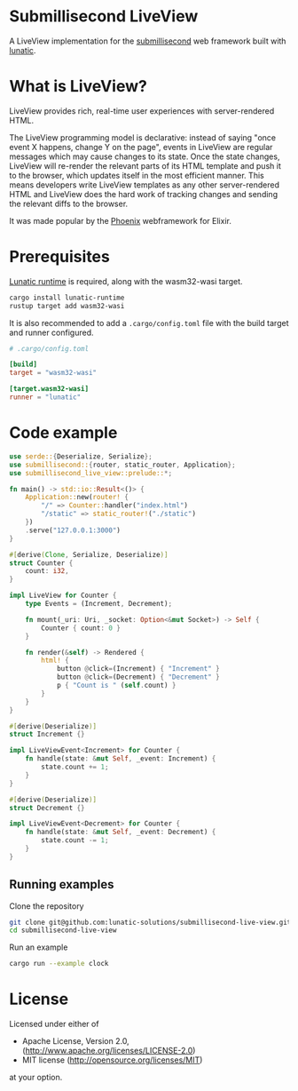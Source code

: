 # Submillisecond LiveView

A LiveView implementation for the [submillisecond] web framework built with [lunatic].

# What is LiveView?

LiveView provides rich, real-time user experiences with server-rendered HTML.

The LiveView programming model is declarative: instead of saying "once event X happens, change Y on the page",
events in LiveView are regular messages which may cause changes to its state. Once the state changes,
LiveView will re-render the relevant parts of its HTML template and push it to the browser,
which updates itself in the most efficient manner.
This means developers write LiveView templates as any other server-rendered HTML and LiveView does the hard work
of tracking changes and sending the relevant diffs to the browser.

It was made popular by the [Phoenix] webframework for Elixir.

[phoenix]: https://hexdocs.pm/phoenix_live_view/Phoenix.LiveView.html

# Prerequisites

[Lunatic runtime] is required, along with the wasm32-wasi target.

```bash
cargo install lunatic-runtime
rustup target add wasm32-wasi
```

It is also recommended to add a `.cargo/config.toml` file with the build target and runner configured.

```toml
# .cargo/config.toml

[build]
target = "wasm32-wasi"

[target.wasm32-wasi]
runner = "lunatic"
```

[lunatic runtime]: https://github.com/lunatic-solutions/lunatic-rs#setup

# Code example

```rust
use serde::{Deserialize, Serialize};
use submillisecond::{router, static_router, Application};
use submillisecond_live_view::prelude::*;

fn main() -> std::io::Result<()> {
    Application::new(router! {
        "/" => Counter::handler("index.html")
        "/static" => static_router!("./static")
    })
    .serve("127.0.0.1:3000")
}

#[derive(Clone, Serialize, Deserialize)]
struct Counter {
    count: i32,
}

impl LiveView for Counter {
    type Events = (Increment, Decrement);

    fn mount(_uri: Uri, _socket: Option<&mut Socket>) -> Self {
        Counter { count: 0 }
    }

    fn render(&self) -> Rendered {
        html! {
            button @click=(Increment) { "Increment" }
            button @click=(Decrement) { "Decrement" }
            p { "Count is " (self.count) }
        }
    }
}

#[derive(Deserialize)]
struct Increment {}

impl LiveViewEvent<Increment> for Counter {
    fn handle(state: &mut Self, _event: Increment) {
        state.count += 1;
    }
}

#[derive(Deserialize)]
struct Decrement {}

impl LiveViewEvent<Decrement> for Counter {
    fn handle(state: &mut Self, _event: Decrement) {
        state.count -= 1;
    }
}
```

## Running examples

Clone the repository

```bash
git clone git@github.com:lunatic-solutions/submillisecond-live-view.git
cd submillisecond-live-view
```

Run an example

```bash
cargo run --example clock
```

# License

Licensed under either of

- Apache License, Version 2.0, (http://www.apache.org/licenses/LICENSE-2.0)
- MIT license (http://opensource.org/licenses/MIT)

at your option.

[lunatic]: https://lunatic.solutions
[submillisecond]: https://github.com/lunatic-solutions/submillisecond
